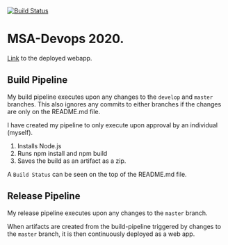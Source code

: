 [![Build Status](https://dev.azure.com/kennggg/MSA-Devops/_apis/build/status/road2paradise.MSA-Devops?branchName=master)](https://dev.azure.com/kennggg/MSA-Devops/_build/latest?definitionId=1&branchName=master)

# MSA-Devops 2020.

[Link](https://kenny-devops-2020-07.azurewebsites.net/ ) to the deployed webapp. 


## Build Pipeline

My build pipeline executes upon any changes to the `develop` and `master` branches. This also ignores any commits to either branches if the changes are only on the README.md file.

I have created my pipeline to only execute upon approval by an individual (myself).


1. Installs Node.js 
2. Runs npm install and npm build 
3. Saves the build as an artifact as a zip.

A `Build Status` can be seen on the top of the README.md file.


## Release Pipeline

My release pipeline executes upon any changes to the `master` branch.

When artifacts are created from the build-pipeline triggered by changes to the `master` branch, it is then continuously deployed as a web app.


